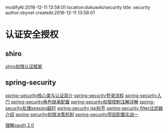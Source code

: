 modifyAt:2016-12-11 13:58:01
location:dokuwiki/security
title: security 
author:xbynet
createAt:2016-12-11 13:58:01

#  认证安全授权 
##  shiro 
[shiro权限认证框架](/pages/dokuwiki/shiro)

##  spring-security 
[spring-security核心类与认证简介](/pages/dokuwiki/security/spring-security介绍1)
[spring-security登录流程](/pages/dokuwiki/security/spring-security介绍2)
[spring-security入门](/pages/dokuwiki/security/spring-security介绍)
[spring-security角色继承配置](/pages/dokuwiki/security/spring-security角色继承配置)
[spring-security权限控制注解详解](/pages/dokuwiki/security/spring-security权限控制注解)
[spring-security处理session超时](/pages/dokuwiki/security/spring-security处理session超时)
[spring-security jsp标签](/pages/dokuwiki/security/spring-security_jsp标签)
[spring-security filter过滤器介绍](/pages/dokuwiki/security/spring-security_filter过滤器介绍)
[spring-security权限决策机制](/pages/dokuwiki/security/spring-security权限决策机制)
[spring-security项目配置实战一](/pages/dokuwiki/security/spring-security项目配置实战1)

[理解oauth 2.0](/pages/dokuwiki/[[security/理解oauth_2.0)
